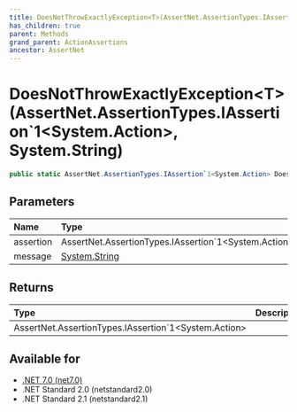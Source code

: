 ```yaml
---
title: DoesNotThrowExactlyException<T>(AssertNet.AssertionTypes.IAssertion`1<System.Action>, System.String)
has_children: true
parent: Methods
grand_parent: ActionAssertions
ancestor: AssertNet
---
```

# DoesNotThrowExactlyException&lt;T&gt;(AssertNet.AssertionTypes.IAssertion`1&lt;System.Action&gt;, System.String)

```csharp
public static AssertNet.AssertionTypes.IAssertion`1<System.Action> DoesNotThrowExactlyException<T>(AssertNet.AssertionTypes.IAssertion`1<System.Action> assertion, System.String message);
```

## Parameters
| Name      | Type                                                                        | Description |
|:----------|:----------------------------------------------------------------------------|:------------|
| assertion | AssertNet.AssertionTypes.IAssertion`1<System.Action>                        |             |
| message   | [System.String](https://learn.microsoft.com/en-us/dotnet/api/system.string) |             |


## Returns
| Type                                                 | Description |
|:-----------------------------------------------------|:------------|
| AssertNet.AssertionTypes.IAssertion`1<System.Action> |             |

## Available for
- [.NET 7.0 (net7.0)](https://versionsof.net/core/7.0/)
- .NET Standard 2.0 (netstandard2.0)
- .NET Standard 2.1 (netstandard2.1)
